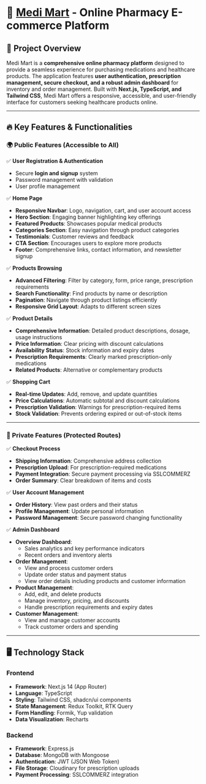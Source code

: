 # 💊 [Medi Mart](https://medimart-shop.vercel.app) - Online Pharmacy E-commerce Platform

## 📌 Project Overview

Medi Mart is a **comprehensive online pharmacy platform** designed to provide a seamless experience for purchasing medications and healthcare products. The application features **user authentication, prescription management, secure checkout, and a robust admin dashboard** for inventory and order management. Built with **Next.js, TypeScript, and Tailwind CSS**, Medi Mart offers a responsive, accessible, and user-friendly interface for customers seeking healthcare products online.

---

## 🔥 **Key Features & Functionalities**

### **🌍 Public Features (Accessible to All)**

✅ **User Registration & Authentication**

- Secure **login and signup** system
- Password management with validation
- User profile management

✅ **Home Page**

- **Responsive Navbar**: Logo, navigation, cart, and user account access
- **Hero Section**: Engaging banner highlighting key offerings
- **Featured Products**: Showcases popular medical products
- **Categories Section**: Easy navigation through product categories
- **Testimonials**: Customer reviews and feedback
- **CTA Section**: Encourages users to explore more products
- **Footer**: Comprehensive links, contact information, and newsletter signup

✅ **Products Browsing**

- **Advanced Filtering**: Filter by category, form, price range, prescription requirements
- **Search Functionality**: Find products by name or description
- **Pagination**: Navigate through product listings efficiently
- **Responsive Grid Layout**: Adapts to different screen sizes

✅ **Product Details**

- **Comprehensive Information**: Detailed product descriptions, dosage, usage instructions
- **Price Information**: Clear pricing with discount calculations
- **Availability Status**: Stock information and expiry dates
- **Prescription Requirements**: Clearly marked prescription-only medications
- **Related Products**: Alternative or complementary products

✅ **Shopping Cart**

- **Real-time Updates**: Add, remove, and update quantities
- **Price Calculations**: Automatic subtotal and discount calculations
- **Prescription Validation**: Warnings for prescription-required items
- **Stock Validation**: Prevents ordering expired or out-of-stock items

---

### **🔐 Private Features (Protected Routes)**

✅ **Checkout Process**

- **Shipping Information**: Comprehensive address collection
- **Prescription Upload**: For prescription-required medications
- **Payment Integration**: Secure payment processing via SSLCOMMERZ
- **Order Summary**: Clear breakdown of items and costs

✅ **User Account Management**

- **Order History**: View past orders and their status
- **Profile Management**: Update personal information
- **Password Management**: Secure password changing functionality

✅ **Admin Dashboard**

- **Overview Dashboard**:
  - Sales analytics and key performance indicators
  - Recent orders and inventory alerts
- **Order Management**:
  - View and process customer orders
  - Update order status and payment status
  - View order details including products and customer information
- **Product Management**:
  - Add, edit, and delete products
  - Manage inventory, pricing, and discounts
  - Handle prescription requirements and expiry dates
- **Customer Management**:
  - View and manage customer accounts
  - Track customer orders and spending

---

## 🖥️ **Technology Stack**

### Frontend

- **Framework**: Next.js 14 (App Router)
- **Language**: TypeScript
- **Styling**: Tailwind CSS, shadcn/ui components
- **State Management**: Redux Toolkit, RTK Query
- **Form Handling**: Formik, Yup validation
- **Data Visualization**: Recharts

### Backend

- **Framework**: Express.js
- **Database**: MongoDB with Mongoose
- **Authentication**: JWT (JSON Web Token)
- **File Storage**: Cloudinary for prescription uploads
- **Payment Processing**: SSLCOMMERZ integration
